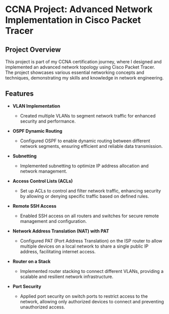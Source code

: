 # CCNA Project: Advanced Network Implementation in Cisco Packet Tracer

## Project Overview

This project is part of my CCNA certification journey, where I designed and implemented an advanced network topology using Cisco Packet Tracer. The project showcases various essential networking concepts and techniques, demonstrating my skills and knowledge in network engineering.

## Features

- **VLAN Implementation**
  - Created multiple VLANs to segment network traffic for enhanced security and performance.

- **OSPF Dynamic Routing**
  - Configured OSPF to enable dynamic routing between different network segments, ensuring efficient and reliable data transmission.

- **Subnetting**
  - Implemented subnetting to optimize IP address allocation and network management.

- **Access Control Lists (ACLs)**
  - Set up ACLs to control and filter network traffic, enhancing security by allowing or denying specific traffic based on defined rules.

- **Remote SSH Access**
  - Enabled SSH access on all routers and switches for secure remote management and configuration.

- **Network Address Translation (NAT) with PAT**
  - Configured PAT (Port Address Translation) on the ISP router to allow multiple devices on a local network to share a single public IP address, facilitating internet access.

- **Router on a Stack**
  - Implemented router stacking to connect different VLANs, providing a scalable and resilient network infrastructure.

- **Port Security**
  - Applied port security on switch ports to restrict access to the network, allowing only authorized devices to connect and preventing unauthorized access.



